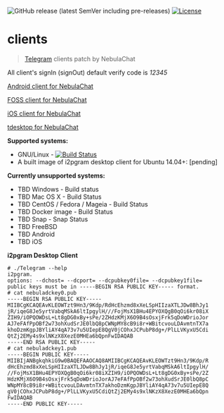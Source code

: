 ![GitHub release (latest SemVer including pre-releases)](https://img.shields.io/github/v/release/nebula-chat-fork/clients?include_prereleases&label=latest-release&sort=semver)
[![License](https://img.shields.io/github/license/nebula-chat-fork/clients.svg)](https://github.com/nebula-chat-fork/clients/blob/master/LICENSE)

# clients
> [Telegram](https://telegram.org) clients patch by NebulaChat

All client's signIn (signOut) default verify code is *12345*

[Android client for NebulaChat](Telegram-Android) 

[FOSS client for NebulaChat](Telegram-FOSS)

[iOS client for NebulaChat](Telegram-iOS)

[tdesktop for NebulaChat](tdesktop)

**Supported systems:**

* GNU/Linux - [![Build Status](https://github.com/nebula-chat-fork/clients/workflows/tdesktop_linux./badge.svg)](https://github.com/nebula-chat-fork/clients/actions)
* A built image of i2pgram desktop client for Ubuntu 14.04+: [pending]

**Currently unsupported systems:**

* TBD Windows - Build status
* TBD Mac OS X - Build Status
* TBD CentOS / Fedora / Mageia - Build Status
* TBD Docker image - Build Status
* TBD Snap - Snap Status
* TBD FreeBSD
* TBD Android
* TBD iOS

**i2pgram Desktop Client**

```
# ./Telegram --help
i2pgram.
options: --dchost= --dcport= --dcpubkey0file= --dcpubkey1file=
public keys must be in -----BEGIN RSA PUBLIC KEY----- format.
# cat nebuladckey0.pub 
-----BEGIN RSA PUBLIC KEY-----
MIIBCgKCAQEAvKLEOWTzt9Hn3/9Kdp/RdHcEhzmd8xXeLSpHIIzaXTLJDw8BhJy1
jR/iqeG8Je5yrtVabqMSkA6ltIpgylH///FojMsX1BHu4EPYOXQgB0qOi6kr08iX
ZIH9/iOPQOWDsL+Lt8gDG0xBy+sPe/2ZHdzKMjX6O9B4sOsxjFrk5qDoWDrioJor
AJ7eFAfPpOBf2w73ohXudSrJE0lbQ8pCWNpMY8cB9i8r+WBitcvouLDAvmtnTX7a
khoDzmKgpJBYliAY4qA73v7u5UIepE8QgV0jCOhxJCPubP8dg+/PlLLVKyxU5Cdi
QtZj2EMy4s9xlNKzX8XezE0MHEa6bQpnFwIDAQAB
-----END RSA PUBLIC KEY-----
# cat nebuladckey1.pub 
-----BEGIN PUBLIC KEY-----
MIIBIjANBgkqhkiG9w0BAQEFAAOCAQ8AMIIBCgKCAQEAvKLEOWTzt9Hn3/9Kdp/R
dHcEhzmd8xXeLSpHIIzaXTLJDw8BhJy1jR/iqeG8Je5yrtVabqMSkA6ltIpgylH/
//FojMsX1BHu4EPYOXQgB0qOi6kr08iXZIH9/iOPQOWDsL+Lt8gDG0xBy+sPe/2Z
HdzKMjX6O9B4sOsxjFrk5qDoWDrioJorAJ7eFAfPpOBf2w73ohXudSrJE0lbQ8pC
WNpMY8cB9i8r+WBitcvouLDAvmtnTX7akhoDzmKgpJBYliAY4qA73v7u5UIepE8Q
gV0jCOhxJCPubP8dg+/PlLLVKyxU5CdiQtZj2EMy4s9xlNKzX8XezE0MHEa6bQpn
FwIDAQAB
-----END PUBLIC KEY-----
```
